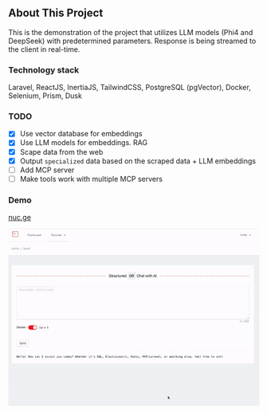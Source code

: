 ## About This Project

This is the demonstration of the project that utilizes LLM models (Phi4 and DeepSeek) with predetermined parameters.
Response is being streamed to the client in real-time.

### Technology stack

Laravel, ReactJS, InertiaJS, TailwindCSS, PostgreSQL (pgVector), Docker, Selenium, Prism, Dusk

### TODO

- [x] Use vector database for embeddings
- [x] Use LLM models for embeddings. RAG
- [x] Scape data from the web
- [x] Output `specialized` data based on the scraped data + LLM embeddings
- [ ] Add MCP server
- [ ] Make tools work with multiple MCP servers

### Demo

<a href="https://nuc.ge/" target="_blank">nuc.ge</a>

<a href="https://nuc.ge/" target="_blank">
    <img alt="NUC" src="resources/img/1.gif" width="700"/>
</a>




